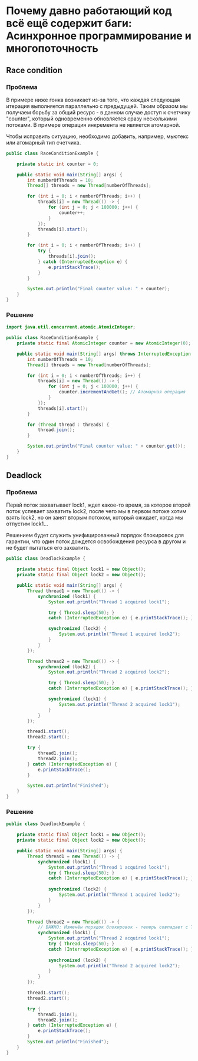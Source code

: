 # Почему давно работающий код всё ещё содержит баги: Асинхронное программирование и многопоточность

## Race condition

### Проблема

В примере ниже гонка возникает из-за того, что каждая следующая итерация выполняется параллельно с предыдущей. Таким образом мы получаем борьбу за общий ресурс - в данном случае доступ к счетчику "counter", который одновременно обновляется сразу несколькими потоками. В примере операция инкремента не является атомарной. 

Чтобы исправить ситуацию, необходимо добавить, например, мьютекс или атомарный тип счетчика. 

~~~java
public class RaceConditionExample {

    private static int counter = 0;

    public static void main(String[] args) {
        int numberOfThreads = 10;
        Thread[] threads = new Thread[numberOfThreads];

        for (int i = 0; i < numberOfThreads; i++) {
            threads[i] = new Thread(() -> {
                for (int j = 0; j < 100000; j++) {
                    counter++;
                }
            });
            threads[i].start();
        }

        for (int i = 0; i < numberOfThreads; i++) {
            try {
                threads[i].join();
            } catch (InterruptedException e) {
                e.printStackTrace();
            }
        }

        System.out.println("Final counter value: " + counter);
    }
}
~~~

### Решение

~~~java
import java.util.concurrent.atomic.AtomicInteger;

public class RaceConditionExample {
    private static final AtomicInteger counter = new AtomicInteger(0);

    public static void main(String[] args) throws InterruptedException {
        int numberOfThreads = 10;
        Thread[] threads = new Thread[numberOfThreads];

        for (int i = 0; i < numberOfThreads; i++) {
            threads[i] = new Thread(() -> {
                for (int j = 0; j < 100000; j++) {
                    counter.incrementAndGet(); // Атомарная операция
                }
            });
            threads[i].start();
        }

        for (Thread thread : threads) {
            thread.join();
        }

        System.out.println("Final counter value: " + counter.get());
    }
}
~~~

## Deadlock

### Проблема

Первй поток захватывает lock1, ждет какое-то время, за которое второй поток успевает захватить lock2, после чего мы в первом потоке хотим взять lock2, но он занят вторым потоком, который ожидает, когда мы отпустим lock1...

Решением будет служить унифицированный порядок блокировок для гарантии, что один поток дождется освобождения ресурса в другом и не будет пытаться его захватить.  

~~~java
public class DeadlockExample {

    private static final Object lock1 = new Object();
    private static final Object lock2 = new Object();

    public static void main(String[] args) {
        Thread thread1 = new Thread(() -> {
            synchronized (lock1) {
                System.out.println("Thread 1 acquired lock1");

                try { Thread.sleep(50); } 
                catch (InterruptedException e) { e.printStackTrace(); }

                synchronized (lock2) {
                    System.out.println("Thread 1 acquired lock2");
                }
            }
        });

        Thread thread2 = new Thread(() -> {
            synchronized (lock2) {
                System.out.println("Thread 2 acquired lock2");

                try { Thread.sleep(50); } 
                catch (InterruptedException e) { e.printStackTrace(); }

                synchronized (lock1) {
                    System.out.println("Thread 2 acquired lock1");
                }
            }
        });

        thread1.start();
        thread2.start();

        try {
            thread1.join();
            thread2.join();
        } catch (InterruptedException e) {
            e.printStackTrace();
        }

        System.out.println("Finished");
    }
}
~~~

### Решение

~~~java
public class DeadlockExample {

    private static final Object lock1 = new Object();
    private static final Object lock2 = new Object();

    public static void main(String[] args) {
        Thread thread1 = new Thread(() -> {
            synchronized (lock1) {
                System.out.println("Thread 1 acquired lock1");
                try { Thread.sleep(50); } 
                catch (InterruptedException e) { e.printStackTrace(); }
                
                synchronized (lock2) {
                    System.out.println("Thread 1 acquired lock2");
                }
            }
        });

        Thread thread2 = new Thread(() -> {
            // ВАЖНО: Изменён порядок блокировок - теперь совпадает с Thread1
            synchronized (lock1) {
                System.out.println("Thread 2 acquired lock1");
                try { Thread.sleep(50); } 
                catch (InterruptedException e) { e.printStackTrace(); }
                
                synchronized (lock2) {
                    System.out.println("Thread 2 acquired lock2");
                }
            }
        });

        thread1.start();
        thread2.start();

        try {
            thread1.join();
            thread2.join();
        } catch (InterruptedException e) {
            e.printStackTrace();
        }
        System.out.println("Finished");
    }
}
~~~